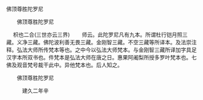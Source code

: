   佛顶尊胜陀罗尼
　　




　　佛顶尊胜陀罗尼

　
枳也二合(三世亦云三界)
　　师云。此陀罗尼凡有九本。所谓杜行铠月照三藏。义净三藏。佛陀波利善无畏三藏。金刚智三藏。不空三藏等所译本。及法崇注释。弘法大师所传梵本等也。之中今以弘法大师梵本。与金刚智三藏所译加字具足汉字本所双书也。件梵本是弘法大师在唐之日。惠果阿阇梨所授多罗叶梵本也。七佛及观音梵号裁干此中。异他梵本也。后人知之。

　　佛顶尊胜陀罗尼

　　　建久二年辛

